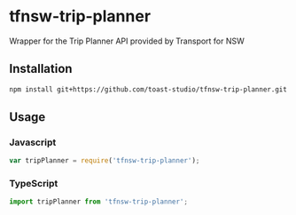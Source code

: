 # tfnsw-trip-planner

Wrapper for the Trip Planner API provided by Transport for NSW

## Installation

```sh
npm install git+https://github.com/toast-studio/tfnsw-trip-planner.git --save
```

## Usage

### Javascript

```javascript
var tripPlanner = require('tfnsw-trip-planner');
```

### TypeScript

```typescript
import tripPlanner from 'tfnsw-trip-planner';
```

